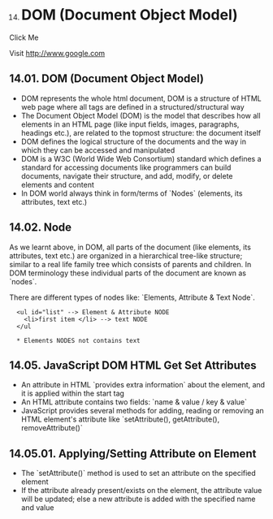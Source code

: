 14. # DOM (Document Object Model)

Click Me

Visit <a href="http://www.google.com" id="linkText" class="link-text">http://www.google.com</a>

## 14.01. DOM (Document Object Model)

- DOM represents the whole html document, DOM is a structure of HTML web page where all tags are defined in a structured/structural way
- The Document Object Model (DOM) is the model that describes how all elements in an HTML page (like input fields, images, paragraphs, headings etc.), are related to the topmost structure: the document itself
- DOM defines the logical structure of the documents and the way in which they can be accessed and manipulated
- DOM is a W3C (World Wide Web Consortium) standard which defines a standard for accessing documents like programmers can build documents, navigate their structure, and add, modify, or delete elements and content
- In DOM world always think in form/terms of \`Nodes\` (elements, its attributes, text etc.)

## 14.02. Node

As we learnt above, in DOM, all parts of the document (like elements, its attributes, text etc.) are organized in a hierarchical tree-like structure; similar to a real life family tree which consists of parents and children. In DOM terminology these individual parts of the document are known as \`nodes\`.

There are different types of nodes like: \`Elements, Attribute & Text Node\`.

      <ul id="list" --> Element & Attribute NODE
        <li>first item </li> --> text NODE
      </ul

      * Elements NODES not contains text

## 14.05. JavaScript DOM HTML Get Set Attributes

- An attribute in HTML \`provides extra information\` about the element, and it is applied within the start tag
- An HTML attribute contains two fields: \`name & value / key & value\`
- JavaScript provides several methods for adding, reading or removing an HTML element's attribute like \`setAttribute(), getAttribute(), removeAttribute()\`

## 14.05.01. Applying/Setting Attribute on Element

- The \`setAttribute()\` method is used to set an attribute on the specified element
- If the attribute already present/exists on the element, the attribute value will be updated; else a new attribute is added with the specified name and value
